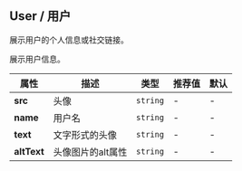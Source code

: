 ## User / 用户

展示用户的个人信息或社交链接。

<ex-code name="ex-user-basic">

展示用户信息。

</ex-code>

<ex-code name="ex-user-description"></ex-code>

<ex-code name="ex-user-social"></ex-code>

<ex-footer edit-link="https://github.com/zeit-ui/vue/edit/master/docs/zh-cn/components/user.md">

| 属性 | 描述 | 类型 | 推荐值 | 默认
| ---------- | ---------- | ---- |  -------------- | ------ |
| **src** | 头像 | `string` | - | - |
| **name** | 用户名 | `string` | - | - |
| **text** | 文字形式的头像 | `string` | - | - |
| **altText** | 头像图片的alt属性 | `string` | - | - |

</ex-footer>
